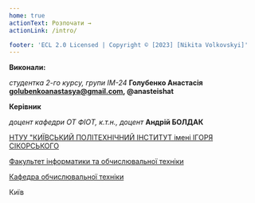 ```yaml
---
home: true
actionText: Розпочати →
actionLink: /intro/

footer: 'ECL 2.0 Licensed | Copyright © [2023] [Nikita Volkovskyi]'
---
```


**Виконали:**

_студентка 2-го курсу, групи ІМ-24_<span padding-right:5em></span> **Голубенко Анастасія golubenkoanastasya@gmail.com, @anasteishat**

**Керівник**

_доцент кафедри ОТ ФІОТ, к.т.н., доцент_<span padding-right:5em></span> **Андрій БОЛДАК**

[НТУУ "КИЇВСЬКИЙ ПОЛІТЕХНІЧНИЙ ІНСТИТУТ імені ІГОРЯ СІКОРСЬКОГО](https://kpi.ua/)

[Факультет інформатики та обчислювальної техніки](https://fiot.kpi.ua/)

[Кафедра обчислювальної техніки](https://comsys.kpi.ua/)

Київ
